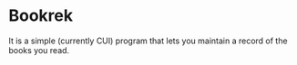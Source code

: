 # Bookrek
It is a simple (currently CUI) program that lets you maintain a record of the books you read.
